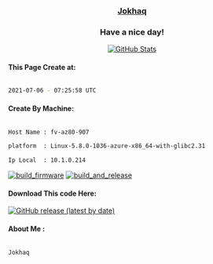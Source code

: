 

<a href="https://github.com/Jokhaq"><h3 align="center"><b>Jokhaq</b></h3></a>

<h3 align="center">Have a nice day!</h3>

<p align="center">

  <a href="https://github.com/Jokhaq">
    <img alt="GitHub Stats" src="https://github-readme-stats.vercel.app/api?username=Jokhaq&hide=issues&hide_title=true&include_all_commits=true&bg_color=30,e96443,904e95&title_color=fff&text_color=fff" />
   </a>
   
#### This Page Create at:

```bash

2021-07-06 - 07:25:58 UTC

```

#### Create By Machine:

```bash

Host Name : fv-az80-907

platform  : Linux-5.8.0-1036-azure-x86_64-with-glibc2.31

Ip Local  : 10.1.0.214

```

[![build_firmware](https://github.com/Jokhaq/Jokhaq/actions/workflows/generate_readme.yml/badge.svg)](https://github.com/Jokhaq/Jokhaq/actions/workflows/generate_readme.yml) [![build_and_release](https://github.com/Jokhaq/Jokhaq/actions/workflows/build_and_release.yml/badge.svg)](https://github.com/Jokhaq/Jokhaq/actions/workflows/build_and_release.yml)

#### Download This code Here:

[![GitHub release (latest by date)](https://img.shields.io/github/v/release/Jokhaq/Jokhaq?style=for-the-badge&label=Download)](https://github.com/Jokhaq/Jokhaq/releases) 

</p> 

#### About Me :

```bash

Jokhaq

```

